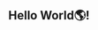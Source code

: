 
## Hello World:earth_americas:!

<!---
AdolfoCarneiro/AdolfoCarneiro is a ✨ special ✨ repository because its `README.md` (this file) appears on your GitHub profile.
You can click the Preview link to take a look at your changes.
--->
